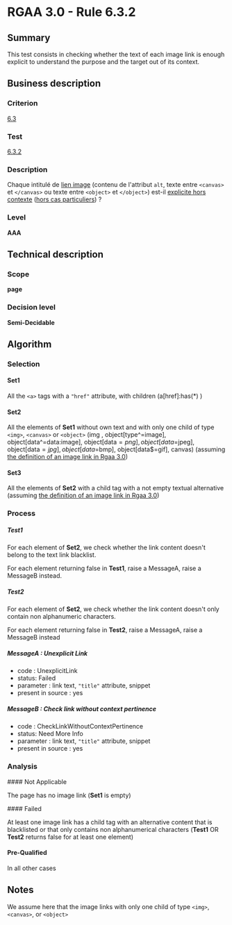 # RGAA 3.0 -  Rule 6.3.2

## Summary

This test consists in checking whether the text of each image link is enough explicit to understand the purpose and the target out of its context.

## Business description

### Criterion

[6.3](http://disic.github.io/rgaa_referentiel_en/RGAA3.0_Criteria_English_version_v1.html#crit-6-3)

### Test

[6.3.2](http://disic.github.io/rgaa_referentiel_en/RGAA3.0_Criteria_English_version_v1.html#test-6-3-2)

### Description

Chaque intitul&eacute; de <a href="http://references.modernisation.gouv.fr/referentiel-technique-0#mLienImage">lien image</a> (contenu de l'attribut `alt`, texte entre `<canvas>` et `</canvas>` ou texte entre `<object>` et `</object>`) est-il <a href="http://references.modernisation.gouv.fr/referentiel-technique-0#mLienHorsContexte">explicite hors contexte</a> (<a href="http://references.modernisation.gouv.fr/referentiel-technique-0#cpCrit6-" title="Cas particuliers pour le crit&egrave;re 6.4">hors cas particuliers</a>) ?

### Level

**AAA**

## Technical description

### Scope

**page**

### Decision level

**Semi-Decidable**

## Algorithm

### Selection

#### Set1

All the `<a>` tags with a `"href"` attribute, with children (a[href]:has(*) )

#### Set2

All the elements of **Set1** without own text and with only one child of type `<img>`, `<canvas>` or `<object>` (img , object[type^=image], object[data^=data:image], object[data$=png], object[data$=jpeg], object[data$=jpg],object[data$=bmp], object[data$=gif], canvas) (assuming [the definition of an image link in Rgaa 3.0](http://references.modernisation.gouv.fr/referentiel-technique-0#title-lien-image))	

#### Set3

All the elements of **Set2** with a child tag with a not empty textual alternative (assuming [the definition of an image link in Rgaa 3.0](http://references.modernisation.gouv.fr/referentiel-technique-0#title-lien-image))

### Process

##### Test1

For each element of **Set2**, we check whether the link content doesn't belong to the text link blacklist.

For each element returning false in **Test1**, raise a MessageA, raise a MessageB instead.

##### Test2

For each element of **Set2**, we check whether the link content doesn't only contain non alphanumeric characters.

For each element returning false in **Test2**, raise a MessageA, raise a MessageB instead

##### MessageA : Unexplicit Link

-   code : UnexplicitLink
-   status: Failed
-   parameter : link text, `"title"` attribute, snippet
-   present in source : yes

##### MessageB : Check link without context pertinence

-   code : CheckLinkWithoutContextPertinence
-   status: Need More Info
-   parameter : link text, `"title"` attribute, snippet
-   present in source : yes

### Analysis

#### Not Applicable

The page has no image link (**Set1** is empty)

#### Failed

At least one image link has a child tag with an alternative content that is blacklisted or that only contains non alphanumerical characters (**Test1** OR **Test2** returns false for at least one element)

#### Pre-Qualified

In all other cases

## Notes

We assume here that the image links with only one child of type `<img>`, `<canvas>`, or `<object>`
